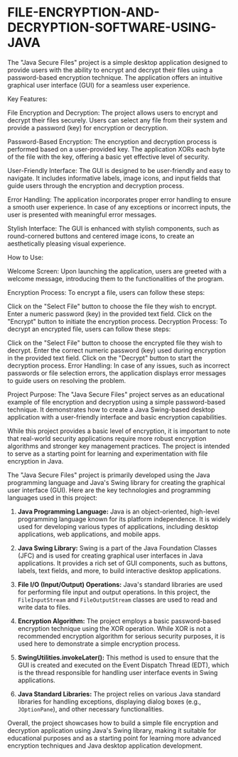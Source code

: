 # FILE-ENCRYPTION-AND-DECRYPTION-SOFTWARE-USING-JAVA
The "Java Secure Files" project is a simple desktop application designed to provide users with the ability to encrypt and decrypt their files using a password-based encryption technique. The application offers an intuitive graphical user interface (GUI) for a seamless user experience.

Key Features:

File Encryption and Decryption: The project allows users to encrypt and decrypt their files securely. Users can select any file from their system and provide a password (key) for encryption or decryption.

Password-Based Encryption: The encryption and decryption process is performed based on a user-provided key. The application XORs each byte of the file with the key, offering a basic yet effective level of security.

User-Friendly Interface: The GUI is designed to be user-friendly and easy to navigate. It includes informative labels, image icons, and input fields that guide users through the encryption and decryption process.

Error Handling: The application incorporates proper error handling to ensure a smooth user experience. In case of any exceptions or incorrect inputs, the user is presented with meaningful error messages.

Stylish Interface: The GUI is enhanced with stylish components, such as round-cornered buttons and centered image icons, to create an aesthetically pleasing visual experience.

How to Use:

Welcome Screen: Upon launching the application, users are greeted with a welcome message, introducing them to the functionalities of the program.

Encryption Process: To encrypt a file, users can follow these steps:

Click on the "Select File" button to choose the file they wish to encrypt.
Enter a numeric password (key) in the provided text field.
Click on the "Encrypt" button to initiate the encryption process.
Decryption Process: To decrypt an encrypted file, users can follow these steps:

Click on the "Select File" button to choose the encrypted file they wish to decrypt.
Enter the correct numeric password (key) used during encryption in the provided text field.
Click on the "Decrypt" button to start the decryption process.
Error Handling: In case of any issues, such as incorrect passwords or file selection errors, the application displays error messages to guide users on resolving the problem.

Project Purpose:
The "Java Secure Files" project serves as an educational example of file encryption and decryption using a simple password-based technique. It demonstrates how to create a Java Swing-based desktop application with a user-friendly interface and basic encryption capabilities.

While this project provides a basic level of encryption, it is important to note that real-world security applications require more robust encryption algorithms and stronger key management practices. The project is intended to serve as a starting point for learning and experimentation with file encryption in Java.

The "Java Secure Files" project is primarily developed using the Java programming language and Java's Swing library for creating the graphical user interface (GUI). Here are the key technologies and programming languages used in this project:

1. **Java Programming Language:** Java is an object-oriented, high-level programming language known for its platform independence. It is widely used for developing various types of applications, including desktop applications, web applications, and mobile apps.

2. **Java Swing Library:** Swing is a part of the Java Foundation Classes (JFC) and is used for creating graphical user interfaces in Java applications. It provides a rich set of GUI components, such as buttons, labels, text fields, and more, to build interactive desktop applications.

3. **File I/O (Input/Output) Operations:** Java's standard libraries are used for performing file input and output operations. In this project, the `FileInputStream` and `FileOutputStream` classes are used to read and write data to files.

4. **Encryption Algorithm:** The project employs a basic password-based encryption technique using the XOR operation. While XOR is not a recommended encryption algorithm for serious security purposes, it is used here to demonstrate a simple encryption process.

5. **SwingUtilities.invokeLater():** This method is used to ensure that the GUI is created and executed on the Event Dispatch Thread (EDT), which is the thread responsible for handling user interface events in Swing applications.

6. **Java Standard Libraries:** The project relies on various Java standard libraries for handling exceptions, displaying dialog boxes (e.g., `JOptionPane`), and other necessary functionalities.

Overall, the project showcases how to build a simple file encryption and decryption application using Java's Swing library, making it suitable for educational purposes and as a starting point for learning more advanced encryption techniques and Java desktop application development.
